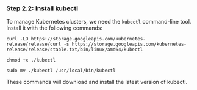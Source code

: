 ### Step 2.2: Install kubectl

To manage Kubernetes clusters, we need the `kubectl` command-line tool. Install it with the following commands:

`curl -LO https://storage.googleapis.com/kubernetes-release/release/curl -s https://storage.googleapis.com/kubernetes-release/release/stable.txt/bin/linux/amd64/kubectl`

`chmod +x ./kubectl`

`sudo mv ./kubectl /usr/local/bin/kubectl`

These commands will download and install the latest version of kubectl.